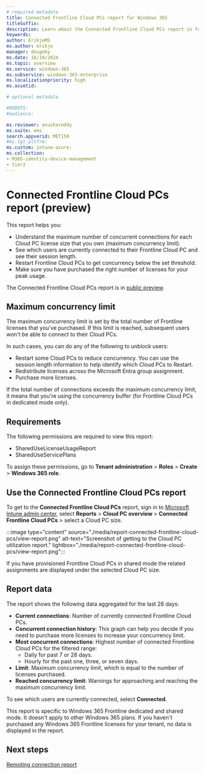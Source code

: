 ```yaml
---
# required metadata
title: Connected Frontline Cloud PCs report for Windows 365
titleSuffix:
description: Learn about the Connected Frontline Cloud PCs report in for Windows 365 Cloud PCs.
keywords:
author: ErikjeMS  
ms.author: erikje
manager: dougeby
ms.date: 10/18/2024
ms.topic: overview
ms.service: windows-365
ms.subservice: windows-365-enterprise
ms.localizationpriority: high
ms.assetid: 

# optional metadata

#ROBOTS:
#audience:

ms.reviewer: anushareddy
ms.suite: ems
search.appverid: MET150
#ms.tgt_pltfrm:
ms.custom: intune-azure;
ms.collection:
- M365-identity-device-management
- tier2
---
```


<!--Erikje todo: review UI closer to release and update, update caps-->

# Connected Frontline Cloud PCs report (preview)

This report helps you:

- Understand the maximum number of concurrent connections for each Cloud PC license size that you own (maximum concurrency limit).
- See which users are currently connected to their Frontline Cloud PC and see their session length.
- Restart Frontline Cloud PCs to get concurrency below the set threshold.
- Make sure you have purchased the right number of licenses for your peak usage.

The Connected Frontline Cloud PCs report is in [public preview](..\public-preview.md).

## Maximum concurrency limit

The maximum concurrency limit is set by the total number of Frontline licenses that you've purchased. If this limit is reached, subsequent users won't be able to connect to their Cloud PCs.

In such cases, you can do any of the following to unblock users:

- Restart some Cloud PCs to reduce concurrency. You can use the session length information to help identify which Cloud PCs to Restart.
- Redistribute licenses across the Microsoft Entra group assignment.
- Purchase more licenses.

If the total number of connections exceeds the maximum concurrency limit, it means that you're using the concurrency buffer (for Frontline Cloud PCs in dedicated mode only).

## Requirements

The following permissions are required to view this report:

- SharedUseLicenseUsageReport
- SharedUseServicePlans

To assign these permissions, go to **Tenant administration** > **Roles** > **Create** > **Windows 365 role**.

## Use the Connected Frontline Cloud PCs report

To get to the **Connected Frontline Cloud PCs** report, sign in to [Microsoft Intune admin center](https://go.microsoft.com/fwlink/?linkid=2109431), select **Reports** > **Cloud PC overview** > **Connected Frontline Cloud PCs** > select a Cloud PC size.

:::image type="content" source="./media/report-connected-frontline-cloud-pcs/view-report.png" alt-text="Screenshot of getting to the Cloud PC utilization report." lightbox="./media/report-connected-frontline-cloud-pcs/view-report.png":::

If you have provisioned Frontline Cloud PCs in shared mode the related assignments are displayed under the selected Cloud PC size.

## Report data

The report shows the following data aggregated for the last 28 days:

- **Current connections**: Number of currently connected Frontline Cloud PCs.
- **Concurrent connection history**: This graph can help you decide if you need to purchase more licenses to increase your concurrency limit.
- **Most concurrent connections**: Highest number of connected Frontline Cloud PCs for the filtered range:
    - Daily for past 7 or 28 days.
    - Hourly for the past one, three, or seven days.
- **Limit**: Maximum concurrency limit, which is equal to the number of licenses purchased.
- **Reached concurrency limit**: Warnings for approaching and reaching the maximum concurrency limit.

To see which users are currently connected, select **Connected**.

This report is specific to Windows 365 Frontline dedicated and shared mode. It doesn't apply to other Windows 365 plans. If you haven't purchased any Windows 365 Frontline licenses for your tenant, no data is displayed in the report.

<!-- ########################## -->
## Next steps

[Remoting connection report](report-remoting-connection.md)
